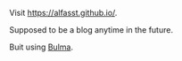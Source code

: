 Visit https://alfasst.github.io/.

Supposed to be a blog anytime in the future.

Buit using [Bulma](https://bulma.io/).
